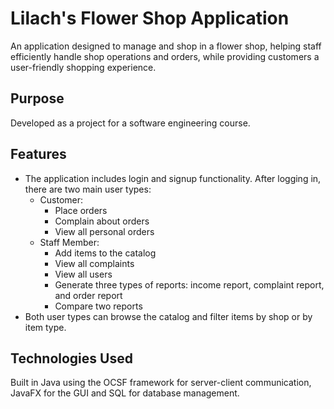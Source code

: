 # Lilach's Flower Shop Application
An application designed to manage and shop in a flower shop, helping staff efficiently handle shop operations and orders, while providing customers a user-friendly shopping experience.
## Purpose
Developed as a project for a software engineering course.
## Features
- The application includes login and signup functionality. After logging in, there are two main user types:
  - Customer:
     - Place orders
     - Complain about orders
     - View all personal orders
  - Staff Member: 
     - Add items to the catalog
     - View all complaints
     - View all users
     - Generate three types of reports: income report, complaint report, and order report
     - Compare two reports
- Both user types can browse the catalog and filter items by shop or by item type.
## Technologies Used
 Built in Java using the OCSF framework for server-client communication, JavaFX for the GUI and SQL for database management.
